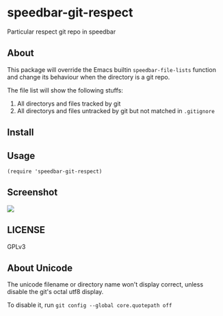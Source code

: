 # speedbar-git-respect
Particular respect git repo in speedbar

## About
This package will override the Emacs builtin `speedbar-file-lists` function and change its behaviour when the directory is a git repo.

The file list will show the following stuffs:
1. All directorys and files tracked by git
2. All directorys and files untracked by git but not matched in `.gitignore`

## Install

## Usage
``` elisp
(require 'speedbar-git-respect)
```

## Screenshot
![](https://pbs.twimg.com/media/EJNJInXVAAAjYQ5?format=png&name=small)

## LICENSE
GPLv3

## About Unicode
The unicode filename or directory name won't display correct, unless disable the git's octal utf8 display.

To disable it, run `git config --global core.quotepath off`
